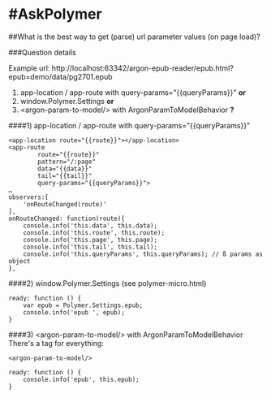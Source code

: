# #AskPolymer
 
##What is the best way to get (parse) url parameter values (on page load)?

###Question details

Example url:
http://localhost:63342/argon-epub-reader/epub.html?epub=demo/data/pg2701.epub
 
1. app-location / app-route with query-params="{{queryParams}}" __or__
2. window.Polymer.Settings __or__
3. &lt;argon-param-to-model/>  with ArgonParamToModelBehavior __?__

 
 
####1) app-location / app-route with query-params="{{queryParams}}"
```
<app-location route="{{route}}"></app-location>
<app-route
        route="{{route}}"
        pattern="/:page"
        data="{{data}}"
        tail="{{tail}}"
        query-params="{{queryParams}}">
…
observers:[
    'onRouteChanged(route)'
],
onRouteChanged: function(route){
    console.info('this.data', this.data);
    console.info('this.route', this.route);
    console.info('this.page', this.page);
    console.info('this.tail', this.tail);
    console.info('this.queryParams', this.queryParams); // ß params as object
},
``` 
 
####2) window.Polymer.Settings (see polymer-micro.html)
```
ready: function () {
    var epub = Polymer.Settings.epub;
    console.info('epub ', epub);
}
``` 
 
####3) &lt;argon-param-to-model/>  with ArgonParamToModelBehavior
There's a tag for everything:
``` 
<argon-param-to-model/> 
 
ready: function () {
    console.info('epub', this.epub);
}
```